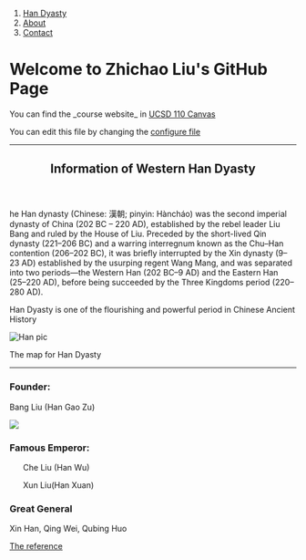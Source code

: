 <!DOCTYPE html>
<html>
<head>
         <!-- <link rel="stylesheet" href="admin.css" title="" type="text/css" media="screen" charset="utf-8">  -->
</head>
<body>
         
<nav class="menu">
  <ol>
    <li><a href="/Han Dyasty">Han Dyasty</a></li>
    <li><a href="#">About</a></li>
    <li><a href="#">Contact</a></li>
  </ol>
</nav>

<main id="main-content">
   <h1>Welcome to Zhichao Liu's GitHub Page</h1>
   <p> You can find the _course website_ in  <a href=https://canvas.ucsd.edu/courses/21783>UCSD 110 Canvas</a>  </p>
   <p> You can edit this file by changing the <a href=./_config.yml>configure file</a> </p>
  
   
<hr>
<article class="Han Dyasty">
    <header>
      <h2>Information of Western Han Dyasty</h1>
    </header>
    <section class = "main_overview">
       <p> he Han dynasty (Chinese: 漢朝; pinyin: Hàncháo) was the second imperial dynasty of China (202 BC – 220 AD), established by the rebel leader Liu Bang and ruled by the House of Liu. Preceded by the short-lived Qin dynasty (221–206 BC) and a warring interregnum known as the Chu–Han contention (206–202 BC), it was briefly interrupted by the Xin dynasty (9–23 AD) established by the usurping regent Wang Mang, and was separated into two periods—the Western Han (202 BC–9 AD) and the Eastern Han (25–220 AD), before being succeeded by the Three Kingdoms period (220–280 AD). </p>
    </section>
    <aside>
        <p> Han Dyasty is one of the flourishing and powerful period in Chinese Ancient History </p>
    </aside>
    <div class="Pic for Han">
    <img src="https://images.chinahighlights.com/allpicture/2017/04/easternhan.jpg"
         alt="Han pic">
    <p>The map for Han Dyasty</p>
    </div>
    <hr>
    <article class="people">
        <h3>Founder:</h3>
        <p>Bang Liu (Han Gao Zu)</p>
        <div class="Pic for Liu Bang">
          <img src="https://encrypted-tbn0.gstatic.com/images?q=tbn:ANd9GcSrdzXe0LbtBV67AtImdiEssn06M-sc-kP5CA&usqp=CAU">
        </div>
        <h3>Famous Emperor:</h3>
            <ol>Che Liu (Han Wu) </ol> 
             <ol>Xun Liu(Han Xuan) </ol>
        <h3>Great General</h3>
        <p>Xin Han, Qing Wei, Qubing Huo</p>
    </article>
   <footer>
        <p><a href="https://en.wikipedia.org/wiki/Han_dynasty">The reference<a></p>
    </footer>
</article>
 
         
</main>
</body>
</html>


